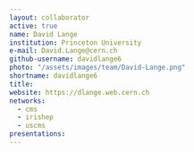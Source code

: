```yaml
---
layout: collaborator
active: true
name: David Lange
institution: Princeton University
e-mail: David.Lange@cern.ch
github-username: davidlange6
photo: "/assets/images/team/David-Lange.png"
shortname: davidlange6
title: 
website: https://dlange.web.cern.ch
networks:
  - cms
  - irishep
  - uscms
presentations:
---
```


